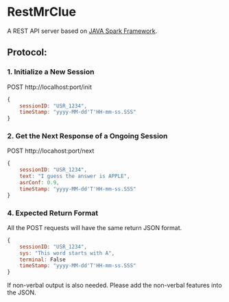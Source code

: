 # RestMrClue

A REST API server based on [JAVA Spark Framework](https://github.com/perwendel/spark).

## Protocol:
### 1. Initialize a New Session
POST http://localhost:port/init

```javascript
{
    sessionID: "USR_1234",
    timeStamp: "yyyy-MM-dd'T'HH-mm-ss.SSS"
}
```

### 2. Get the Next Response of a Ongoing Session
POST http://locahost:port/next

```javascript
{
    sessionID: "USR_1234",
    text: "I guess the answer is APPLE", 
    asrConf: 0.9,
    timeStamp: "yyyy-MM-dd'T'HH-mm-ss.SSS"
}
```

### 4. Expected Return Format

All the POST requests will have the same return JSON format. 
```javascript
{
    sessionID: "USR_1234",
    sys: "This word starts with A",
    terminal: False
    timeStamp: "yyyy-MM-dd'T'HH-mm-ss.SSS"
}
```
If non-verbal output is also needed. Please add the non-verbal features into the JSON.
